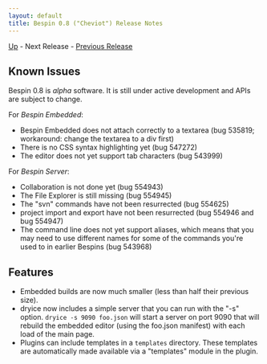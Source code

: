 ```yaml
---
layout: default
title: Bespin 0.8 ("Cheviot") Release Notes
---
```


[Up](index.html) - Next Release - [Previous Release](notes073.html)

Known Issues
------------

Bespin 0.8 is *alpha* software. It is still under active development
and APIs are subject to change.

For *Bespin Embedded*:

* Bespin Embedded does not attach correctly to a textarea (bug 535819;
  workaround: change the textarea to a div first)
* There is no CSS syntax highlighting yet (bug 547272)
* The editor does not yet support tab characters (bug 543999)

For *Bespin Server*:

* Collaboration is not done yet (bug 554943)
* The File Explorer is still missing (bug 554945)
* The "svn" commands have not been resurrected (bug 554625)
* project import and export have not been resurrected (bug 554946 and 
  bug 554947)
* The command line does not yet support aliases, which means that you may
  need to use different names for some of the commands you're used to
  in earlier Bespins (bug 543968)

Features
--------

* Embedded builds are now much smaller (less than half their previous size).
* dryice now includes a simple server that you can run with the "-s" option.
  `dryice -s 9090 foo.json` will start a server on port 9090 that will
  rebuild the embedded editor (using the foo.json manifest) with each 
  load of the main page.
* Plugins can include templates in a `templates` directory. These templates
  are automatically made available via a "templates" module in the plugin.
